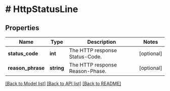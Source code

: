 # # HttpStatusLine

## Properties

Name | Type | Description | Notes
------------ | ------------- | ------------- | -------------
**status_code** | **int** | The HTTP response Status-Code. | [optional]
**reason_phrase** | **string** | The HTTP response Reason-Phase. | [optional]

[[Back to Model list]](../../README.md#models) [[Back to API list]](../../README.md#endpoints) [[Back to README]](../../README.md)
